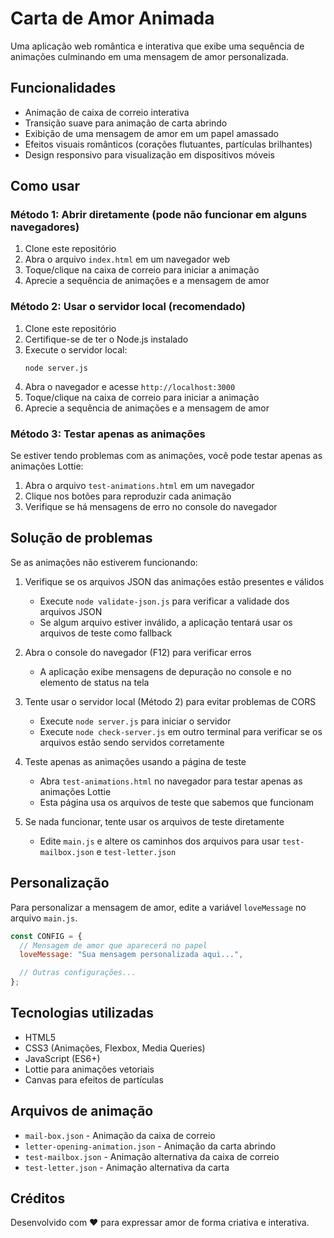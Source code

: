 # Carta de Amor Animada

Uma aplicação web romântica e interativa que exibe uma sequência de animações culminando em uma mensagem de amor personalizada.

## Funcionalidades

- Animação de caixa de correio interativa
- Transição suave para animação de carta abrindo
- Exibição de uma mensagem de amor em um papel amassado
- Efeitos visuais românticos (corações flutuantes, partículas brilhantes)
- Design responsivo para visualização em dispositivos móveis

## Como usar

### Método 1: Abrir diretamente (pode não funcionar em alguns navegadores)

1. Clone este repositório
2. Abra o arquivo `index.html` em um navegador web
3. Toque/clique na caixa de correio para iniciar a animação
4. Aprecie a sequência de animações e a mensagem de amor

### Método 2: Usar o servidor local (recomendado)

1. Clone este repositório
2. Certifique-se de ter o Node.js instalado
3. Execute o servidor local:
   ```
   node server.js
   ```
4. Abra o navegador e acesse `http://localhost:3000`
5. Toque/clique na caixa de correio para iniciar a animação
6. Aprecie a sequência de animações e a mensagem de amor

### Método 3: Testar apenas as animações

Se estiver tendo problemas com as animações, você pode testar apenas as animações Lottie:

1. Abra o arquivo `test-animations.html` em um navegador
2. Clique nos botões para reproduzir cada animação
3. Verifique se há mensagens de erro no console do navegador

## Solução de problemas

Se as animações não estiverem funcionando:

1. Verifique se os arquivos JSON das animações estão presentes e válidos

   - Execute `node validate-json.js` para verificar a validade dos arquivos JSON
   - Se algum arquivo estiver inválido, a aplicação tentará usar os arquivos de teste como fallback

2. Abra o console do navegador (F12) para verificar erros

   - A aplicação exibe mensagens de depuração no console e no elemento de status na tela

3. Tente usar o servidor local (Método 2) para evitar problemas de CORS

   - Execute `node server.js` para iniciar o servidor
   - Execute `node check-server.js` em outro terminal para verificar se os arquivos estão sendo servidos corretamente

4. Teste apenas as animações usando a página de teste

   - Abra `test-animations.html` no navegador para testar apenas as animações Lottie
   - Esta página usa os arquivos de teste que sabemos que funcionam

5. Se nada funcionar, tente usar os arquivos de teste diretamente
   - Edite `main.js` e altere os caminhos dos arquivos para usar `test-mailbox.json` e `test-letter.json`

## Personalização

Para personalizar a mensagem de amor, edite a variável `loveMessage` no arquivo `main.js`.

```javascript
const CONFIG = {
  // Mensagem de amor que aparecerá no papel
  loveMessage: "Sua mensagem personalizada aqui...",

  // Outras configurações...
};
```

## Tecnologias utilizadas

- HTML5
- CSS3 (Animações, Flexbox, Media Queries)
- JavaScript (ES6+)
- Lottie para animações vetoriais
- Canvas para efeitos de partículas

## Arquivos de animação

- `mail-box.json` - Animação da caixa de correio
- `letter-opening-animation.json` - Animação da carta abrindo
- `test-mailbox.json` - Animação alternativa da caixa de correio
- `test-letter.json` - Animação alternativa da carta

## Créditos

Desenvolvido com ❤️ para expressar amor de forma criativa e interativa.
